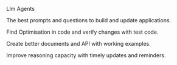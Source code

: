 Llm Agents 

The best prompts and questions to build and update applications. 

Find Optimisation in code and verify changes with test code. 

Create better documents and API with working examples. 

Improve reasoning capacity with timely updates and reminders. 